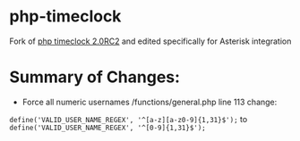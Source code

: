 php-timeclock
=============

Fork of [php timeclock 2.0RC2](http://en.sourceforge.jp/projects/sfnet_phptimeclock/releases/) and edited specifically for Asterisk integration


Summary of Changes:
===================

 * Force all numeric usernames
/functions/general.php  line 113 change:

`define('VALID_USER_NAME_REGEX', '^[a-z][a-z0-9]{1,31}$');`
to
`define('VALID_USER_NAME_REGEX', '^[0-9]{1,31}$');`
